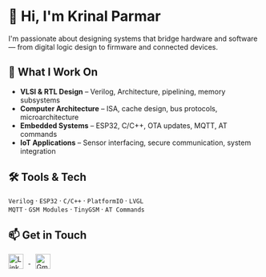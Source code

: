 # 👋 Hi, I'm Krinal Parmar

I'm passionate about designing systems that bridge hardware and software — from digital logic design to firmware and connected devices.

## 🧠 What I Work On

- **VLSI & RTL Design** – Verilog, Architecture, pipelining, memory subsystems  
- **Computer Architecture** – ISA, cache design, bus protocols, microarchitecture  
- **Embedded Systems** – ESP32, C/C++, OTA updates, MQTT, AT commands  
- **IoT Applications** – Sensor interfacing, secure communication, system integration  

## 🛠️ Tools & Tech

`Verilog` · `ESP32` · `C/C++` · `PlatformIO` · `LVGL`  
`MQTT` · `GSM Modules` · `TinyGSM` · `AT Commands`



## 📫 Get in Touch

<a href="https://www.linkedin.com/in/krinal-parmar-75a069249/" target="_blank">
  <img src="https://cdn.jsdelivr.net/gh/devicons/devicon/icons/linkedin/linkedin-original.svg" alt="LinkedIn" width="30" style="vertical-align:middle; margin-right:10px;" />
</a>

<a href="mailto:krinal.nileshparmar@gmail.com">
  <img src="https://upload.wikimedia.org/wikipedia/commons/4/4e/Gmail_Icon.png" alt="Gmail" width="30" style="vertical-align:middle; margin-left:10px;" />
</a>
